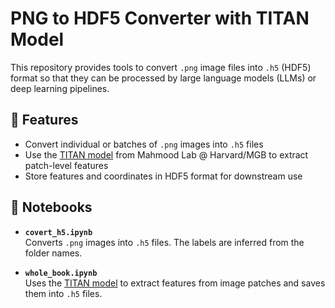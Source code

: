 # PNG to HDF5 Converter with TITAN Model

This repository provides tools to convert `.png` image files into `.h5` (HDF5) format so that they can be processed by large language models (LLMs) or deep learning pipelines.

## 🔧 Features

- Convert individual or batches of `.png` images into `.h5` files
- Use the [TITAN model](https://github.com/mahmoodlab/TITAN) from Mahmood Lab @ Harvard/MGB to extract patch-level features
- Store features and coordinates in HDF5 format for downstream use

## 📁 Notebooks

- **`covert_h5.ipynb`**  
  Converts `.png` images into `.h5` files. The labels are inferred from the folder names.

- **`whole_book.ipynb`**  
  Uses the [TITAN model](https://github.com/mahmoodlab/TITAN) to extract features from image patches and saves them into `.h5` files.

